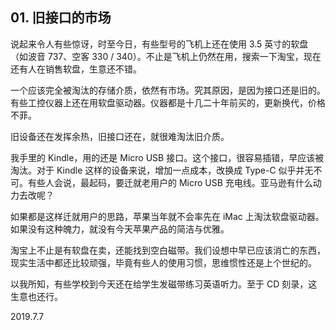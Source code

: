 ## 01. 旧接口的市场

说起来令人有些惊讶，时至今日，有些型号的飞机上还在使用 3.5 英寸的软盘（如波音 737、空客 330 / 340）。不止是飞机上仍然在用，搜索一下淘宝，现在还有人在销售软盘，生意还不错。

一个应该完全被淘汰的存储介质，依然有市场。究其原因，是因为接口还是旧的。有些工控仪器上还在用软盘驱动器。仪器都是十几二十年前买的，更新换代，价格不菲。

旧设备还在发挥余热，旧接口还在，就很难淘汰旧介质。

我手里的 Kindle，用的还是 Micro USB 接口。这个接口，很容易插错，早应该被淘汰。对于 Kindle 这样的设备来说，增加一点成本，改换成 Type-C 似乎并无不可。有些人会说，最起码，要迁就老用户的 Micro USB 充电线。亚马逊有什么动力去改呢？

如果都是这样迁就用户的思路，苹果当年就不会率先在 iMac 上淘汰软盘驱动器。如果没有这种魄力，就没有今天苹果产品的简洁与优雅。

淘宝上不止是有软盘在卖，还能找到空白磁带。我们设想中早已应该消亡的东西，现实生活中都还比较顽强，毕竟有些人的使用习惯，思维惯性还是上个世纪的。

以我所知，有些学校到今天还在给学生发磁带练习英语听力。至于 CD 刻录，这生意也还行。

2019.7.7


